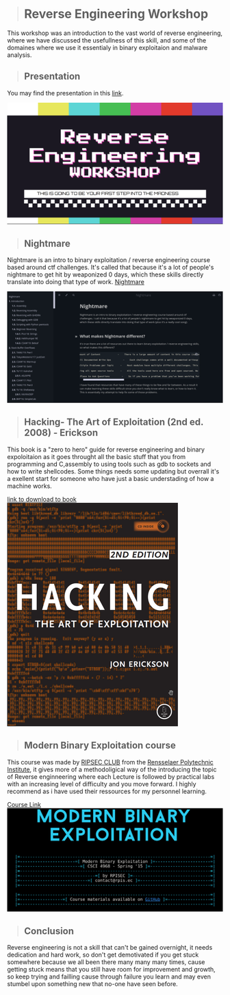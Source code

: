 ># Reverse Engineering Workshop

This workshop was an introduction to the vast world of reverse engineering, where we have discussed the usefullness of this skill, and some of the domaines where we use it essentialy in binary exploitaion and malware analysis.

>## Presentation 
You may find the presentation in this [link](https://drive.google.com/file/d/1YRF_8nWtwT4Lcym2GbGvnVcTrEPEx7M4/view?usp=sharing).

![Presentation](images/presentationn.png)


>## Nightmare 
Nightmare is an intro to binary exploitation / reverse engineering course based around ctf challenges. It's called that because it's a lot of people's nightmare to get hit by weaponized 0 days, which these skills directly translate into doing that type of work. [Nightmare](https://guyinatuxedo.github.io/)

![Nightmare](images/Nighmare.png)


>## Hacking- The Art of Exploitation (2nd ed. 2008) - Erickson
This book is a "zero to hero" guide for reverse engineering and binary expoloitaion as it goes throught all the basic stuff that you from programming and C,assembly to using tools such as gdb to sockets and how to write shellcodes. Some things needs some updating but overrall it's a exellent start for someone who have just a basic understading of how a machine works.

[link to download to book](https://drive.google.com/file/d/1WgN5smh1dOJHtN_RJl_Xo4-G85LIZaBG/view?usp=sharing)
![Hacking the art of exploitation](images/booo.png)


>## Modern Binary Exploitation course 
This course was made by [RIPSEC CLUB](https://rpis.ec/) from the [Rensselaer Polytechnic Institute](https://rpi.edu/), it gives more of a methodoligical way of the introducing the topic of Reverse enginneering where each Lecture is followed by practical labs with an increasing level of difficulty and you move forward. I highly recommend as i have used their ressources for my personnel learning.

[Course Link](http://security.cs.rpi.edu/courses/binexp-spring2015/)
![](images/course.png)


>## Conclusion
Reverse engineering is not a skill that can't be gained overnight, it needs dedication and hard work, so don't get demotivated if you get stuck somewhere because we all been there many many many times, cause getting stuck means that you still have room for improvement and growth, so keep trying and failling cause through failure you learn and may even stumbel upon something new that no-one have seen before.
